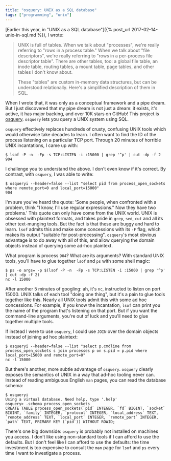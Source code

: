 ```yaml
---
title: "osquery: UNIX as a SQL database"
tags: ["programming", "unix"]
---
```


[Earlier this year, in "UNIX as a SQL database"]({% post_url 2017-02-14-unix-in-sql.md %}),
I wrote:

> UNIX is full of tables.
> When we talk about "processes", we're really referring to "rows in a process table."
> When we talk about "file descriptors", we're really referring to "rows in a per-process file descriptor table".
> There are other tables, too:
> a global file table,
> an inode table,
> routing tables,
> a mount table,
> page tables,
> and other tables I don't know about.
>
> These "tables" are custom in-memory data structures,
> but can be understood relationally.
> Here's a simplified description of them in SQL.

When I wrote that, it was only as a conceptual framework and a pipe dream.
But I just discovered that my pipe dream is not just a dream:
it exists, it's active, it has major backing, and over 10K stars on GitHub!
This project is <a href="https://osquery.io/" target="_blank">osquery</a>.
`osquery` lets you query a UNIX system using SQL.

`osquery` effectively replaces hundreds of crusty, confusing UNIX tools
which would otherwise take decades to learn.
I often want to find the ID of the process listening on a particular TCP port.
Through 20 minutes of horrible UNIX incantations, I came up with:

```
$ lsof -P -n  -Fp -s TCP:LISTEN -i :15000 | grep '^p' | cut -dp -f 2
904
```

I challenge you to understand the above.
I don't even know if it's correct.
By contrast, with `osquery`, I was able to write:

```
$ osqueryi --header=false --list "select pid from process_open_sockets where remote_port=0 and local_port=15000"
904
```

I'm sure you've heard the quote:
'Some people, when confronted with a problem, think "I know, I'll use regular expressions."
Now they have two problems.'
This quote can only have come from the UNIX world.
UNIX is obsessed with plaintext formats,
and takes pride in `grep`, `sed`, `cut` and all its other text-munging tools.
But the fact is that these are buggy and hard to learn.
`lsof` admits this and make some concessions with its `-F` flag,
which makes its output "suitable for post-processing".
`osquery`'s most obvious advantage is to do away with all of this,
and allow querying the domain objects
instead of querying some ad-hoc plaintext.

What program is process `904`?
What are its arguments?
With standard UNIX tools,
you'll have to glue together `lsof` and `ps` with some shell magic:

```
$ ps -o args= -p $(lsof -P -n  -Fp -s TCP:LISTEN -i :15000 | grep '^p' | cut -dp -f 2)
nc -l 15000
```

After another 5 minutes of googling:
ah, it's `nc`, instructed to listen on port 15000.
UNIX talks of each tool "doing one thing",
but it's a pain to glue tools together like this.
Nearly all UNIX tools admit this with some ad hoc concessions.
For example, if you know the incantation,
`lsof` can print you the name of the program that's listening on that port.
But if you want the command-line arguments,
you're out of luck and you'll need to glue together multiple tools.

If instead I were to use `osquery`,
I could use `JOIN` over the domain objects instead of joining ad hoc plaintext:

```
$ osqueryi --header=false --list "select p.cmdline from process_open_sockets s join processes p on s.pid = p.pid where local_port=15000 and remote_port=0"
nc -l 15000
```

But there's another, more subtle advantage of `osquery`.
`osquery` clearly exposes the semantics of UNIX
in a way that ad-hoc tooling never can.
Instead of reading ambiguous English `man` pages,
you can read the database schema:

```
$ osqueryi
Using a virtual database. Need help, type '.help'
osquery> .schema process_open_sockets
CREATE TABLE process_open_sockets(`pid` INTEGER, `fd` BIGINT, `socket` BIGINT, `family` INTEGER, `protocol` INTEGER, `local_address` TEXT, `remote_address` TEXT, `local_port` INTEGER, `remote_port` INTEGER, `path` TEXT, PRIMARY KEY (`pid`)) WITHOUT ROWID;
```

There's one big downside:
`osquery` is probably not installed on machines you access.
I don't like using non-standard tools if I can afford to use the defaults.
But I don't feel like I can afford to use the defaults:
the time investment is too expensive
to consult the `man` page for `lsof` and `ps`
every time I want to investigate a process.
